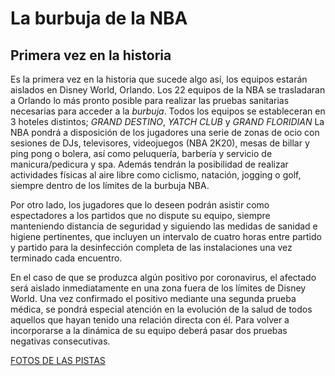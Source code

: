 # La burbuja de la NBA 


## Primera vez en la historia

Es la primera vez en la historia que sucede algo así, los equipos estarán aislados en Disney World, Orlando.
Los 22 equipos de la NBA se trasladaran a Orlando lo más pronto posible para realizar las pruebas sanitarias necesarias para acceder a la *burbuja*.
Todos los equipos se estableceran en 3 hoteles distintos; *GRAND DESTINO*, *YATCH CLUB* y *GRAND FLORIDIAN*
La NBA pondrá a disposición de los jugadores una serie de zonas de ocio con sesiones de DJs, televisores, videojuegos (NBA 2K20), mesas de billar y ping pong o bolera, así como peluquería, barbería y servicio de manicura/pedicura y spa. Además tendrán la posibilidad de realizar actividades físicas al aire libre como ciclismo, natación, jogging o golf, siempre dentro de los límites de la burbuja NBA. 

Por otro lado, los jugadores que lo deseen podrán asistir como espectadores a los partidos que no dispute su equipo, siempre manteniendo distancia de seguridad y siguiendo las medidas de sanidad e higiene pertinentes, que incluyen un intervalo de cuatro horas entre partido y partido para la desinfección completa de las instalaciones una vez terminado cada encuentro.

En el caso de que se produzca algún positivo por coronavirus, el afectado será aislado inmediatamente en una zona fuera de los límites de Disney World. Una vez confirmado el positivo mediante una segunda prueba médica, se pondrá especial atención en la evolución de la salud de todos aquellos que hayan tenido una relación directa con él. Para volver a incorporarse a la dinámica de su equipo deberá pasar dos pruebas negativas consecutivas.

[FOTOS DE LAS PISTAS](https://e00-us-marca.uecdn.es/claro/assets/multimedia/imagenes/2020/08/03/15964735735902.jpg)
